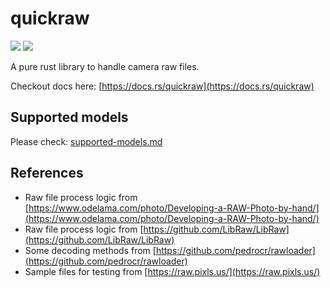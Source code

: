 # quickraw 
[![](https://img.shields.io/crates/v/quickraw?style=flat-square)](https://crates.io/crates/quickraw)
[![](https://img.shields.io/github/v/release/qdwang/quickraw?label=cli-release&style=flat-square)](https://github.com/qdwang/quickraw/releases/latest)

A pure rust library to handle camera raw files.

Checkout docs here: [https://docs.rs/quickraw](https://docs.rs/quickraw)

## Supported models
Please check: [supported-models.md](supported-models.md)

## References
* Raw file process logic from [https://www.odelama.com/photo/Developing-a-RAW-Photo-by-hand/](https://www.odelama.com/photo/Developing-a-RAW-Photo-by-hand/)
* Raw file process logic from [https://github.com/LibRaw/LibRaw](https://github.com/LibRaw/LibRaw)
* Some decoding methods from [https://github.com/pedrocr/rawloader](https://github.com/pedrocr/rawloader)
* Sample files for testing from [https://raw.pixls.us/](https://raw.pixls.us/)